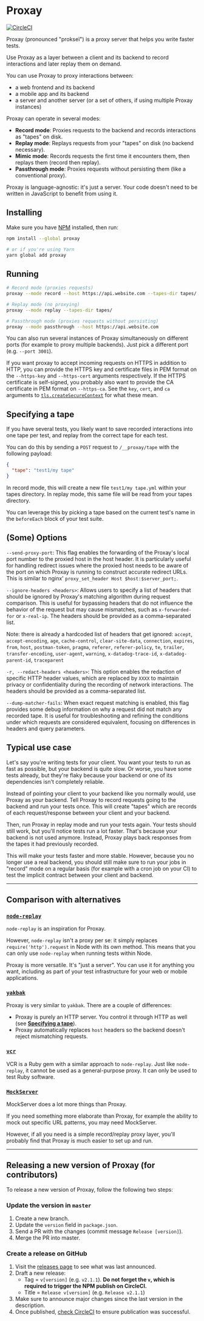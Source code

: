 # Proxay

[![CircleCI](https://circleci.com/gh/airtasker/proxay.svg?style=svg)](https://circleci.com/gh/airtasker/proxay)

Proxay (pronounced "prokseï") is a proxy server that helps you write faster tests.

Use Proxay as a layer between a client and its backend to record interactions and later replay them on demand.

You can use Proxay to proxy interactions between:
- a web frontend and its backend
- a mobile app and its backend
- a server and another server (or a set of others, if using multiple Proxay instances)

Proxay can operate in several modes:
- **Record mode**: Proxies requests to the backend and records interactions as "tapes" on disk.
- **Replay mode**: Replays requests from your "tapes" on disk (no backend necessary).
- **Mimic mode**: Records requests the first time it encounters them, then replays them (record then replay).
- **Passthrough mode**: Proxies requests without persisting them (like a conventional proxy).

Proxay is language-agnostic: it's just a server. Your code doesn't need to be written in JavaScript to benefit from using it.

## Installing

Make sure you have [NPM](https://www.npmjs.com) installed, then run:
```sh
npm install --global proxay

# or if you're using Yarn
yarn global add proxay
```

## Running

```sh
# Record mode (proxies requests)
proxay --mode record --host https://api.website.com --tapes-dir tapes/

# Replay mode (no proxying)
proxay --mode replay --tapes-dir tapes/

# Passthrough mode (proxies requests without persisting)
proxay --mode passthrough --host https://api.website.com
```

You can also run several instances of Proxay simultaneously on different ports (for example to proxy
multiple backends). Just pick a different port (e.g. `--port 3001`).

If you want proxay to accept incoming requests on HTTPS in addition to HTTP, you can provide the HTTPS key and certificate files in PEM format on the `--https-key` and `--https-cert` arguments respectively. If the HTTPS certificate is self-signed, you probably also want to provide the CA certificate in PEM format on `--https-ca`. See the `key`, `cert`, and `ca` arguments to [`tls.createSecureContext`](https://nodejs.org/api/tls.html#tlscreatesecurecontextoptions) for what these mean.

## Specifying a tape

If you have several tests, you likely want to save recorded interactions into one tape per test,
and replay from the correct tape for each test.

You can do this by sending a `POST` request to `/__proxay/tape` with the following payload:
```json
{
  "tape": "test1/my tape"
}
```

In record mode, this will create a new file `test1/my tape.yml` within your tapes directory.
In replay mode, this same file will be read from your tapes directory.

You can leverage this by picking a tape based on the current test's name in the `beforeEach`
block of your test suite.

## (Some) Options

`--send-proxy-port`: This flag enables the forwarding of the Proxay's local port number to the proxied host in the host header. It is particularly useful for handling redirect issues where the proxied host needs to be aware of the port on which Proxay is running to construct accurate redirect URLs. This is similar to nginx' `proxy_set_header Host $host:$server_port;`.


`--ignore-headers <headers>`: Allows users to specify a list of headers that should be ignored by Proxay's matching algorithm during request comparison. This is useful for bypassing headers that do not influence the behavior of the request but may cause mismatches, such as `x-forwarded-for` or `x-real-ip`. The headers should be provided as a comma-separated list.

Note: there is already a hardcoded list of headers that get ignored:
`accept`, `accept-encoding`, `age`, `cache-control`, `clear-site-data`, `connection`, `expires`, `from`, `host`, `postman-token`, `pragma`, `referer`, `referer-policy`, `te`, `trailer`, `transfer-encoding`, `user-agent`, `warning`, `x-datadog-trace-id`, `x-datadog-parent-id`, `traceparent`


`-r, --redact-headers <headers>`: This option enables the redaction of specific HTTP header values, which are replaced by `XXXX` to maintain privacy or confidentiality during the recording of network interactions. The headers should be provided as a comma-separated list.


`--dump-matcher-fails`: When exact request matching is enabled, this flag provides some debug information on why a request did not match any recorded tape. It is useful for troubleshooting and refining the conditions under which requests are considered equivalent, focusing on differences in headers and query parameters.


## Typical use case

Let's say you're writing tests for your client. You want your tests to run as
fast as possible, but your backend is quite slow. Or worse, you have some tests already,
but they're flaky because your backend or one of its dependencies isn't completely
reliable.

Instead of pointing your client to your backend like you normally would, use Proxay
as your backend. Tell Proxay to record requests going to the backend and run your tests
once. This will create "tapes" which are records of each request/response between your
client and your backend.

Then, run Proxay in replay mode and run your tests again. Your tests should still work,
but you'll notice tests run a lot faster. That's because your backend is not used anymore.
Instead, Proxay plays back responses from the tapes it had previously recorded.

This will make your tests faster and more stable. However, because you no longer use a real
backend, you should still make sure to run your jobs in "record" mode on a regular basis (for
example with a cron job on your CI) to test the implicit contract between your client and
backend.

---

## Comparison with alternatives

### [`node-replay`](https://github.com/assaf/node-replay)

`node-replay` is an inspiration for Proxay.

However, `node-replay` isn't a proxy per se: it simply replaces `require('http').request` in Node
with its own method. This means that you can only use `node-replay` when running tests within Node.

Proxay is more versatile. It's "just a server". You can use it for anything you want, including as
part of your test infrastructure for your web or mobile applications.

### [`yakbak`](https://github.com/flickr/yakbak)

Proxay is very similar to `yakbak`. There are a couple of differences:

- Proxay is purely an HTTP server. You control it through HTTP as well (see [**Specifying a tape**](#specifying-a-tape)).
- Proxay automatically replaces `host` headers so the backend doesn't reject mismatching requests.

### [`vcr`](https://github.com/vcr/vcr)

VCR is a Ruby gem with a similar approach to `node-replay`. Just like `node-replay`, it cannot be
used as a general-purpose proxy. It can only be used to test Ruby software.

### [`MockServer`](https://github.com/jamesdbloom/mockserver)

MockServer does a lot more things than Proxay.

If you need something more elaborate than Proxay, for example the ability to mock out specific URL
patterns, you may need MockServer.

However, if all you need is a simple record/replay proxy layer, you'll probably find that Proxay is
much easier to set up and run.

---

## Releasing a new version of Proxay (for contributors)

To release a new version of Proxay, follow the following two steps:

### Update the version in `master`

1. Create a new branch.
2. Update the `version` field in `package.json`.
3. Send a PR with the changes (commit message `Release [version]`).
4. Merge the PR into master.

### Create a release on GitHub

1. Visit the [releases page](https://github.com/airtasker/proxay/releases) to see what was last announced.
2. Draft a new release:
    - Tag = `v[version]` (e.g. `v2.1.1`). **Do not forget the `v`, which is required to trigger the NPM publish on CircleCI.**
    - Title = `Release v[version]` (e.g. `Release v2.1.1`)
3. Make sure to announce major changes since the last version in the description.
4. Once published, [check CircleCI](https://circleci.com/gh/airtasker/proxay) to ensure publication was successful.
